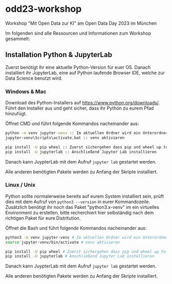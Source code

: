 # odd23-workshop
Workshop "Mit Open Data zur KI" am Open Data Day 2023 im München

Im folgenden sind alle Ressourcen und Informationen zum Workshop gesammelt:

## Installation Python & JupyterLab
Zuerst benötigt ihr eine aktuelle Python-Version für euer OS.
Danach installiert ihr JupyterLab, eine auf Python laufende Browser IDE, welche zur Data Science benutzt wird.

### Windows & Mac
Download des Python-Installers auf https://www.python.org/downloads/.
Führt den Installer aus und geht sicher, dass ihr Python zu eurem Pfad hinzufügt.

Öffnet CMD und führt folgende Kommandos nacheinander aus:
```cmd
python -m venv jupyter-venv :: Im aktuellen Ordner wird ein Unterordner mit allen Dateien des virtuellen Environments erstellt, somit "müllt" ihr nicht eure System-Version von Python voll.
jupyter-venv\Scripts\activate.bat :: venv aktivieren

pip install -U pip wheel :: Zuerst sichergehen dass pip und wheel up to date ist
pip install -U jupyterlab :: Anschließend Jupyter Lab installieren
```

Danach kann JuypterLab mit dem Aufruf `jupyter lab` gestartet werden.

Alle anderen benötigten Pakete werden zu Anfang der Skripte installiert.


### Linux / Unix
Python sollte normalerweise bereits auf eurem System installiert sein, prüft dies mit dem Aufruf von `python3 --version` in eurer Kommandozeile.
Zusätzlich benötigt ihr noch das Paket "python3.x-venv" im ein virtuelles Environment zu erstellen, bitte recherchiert hier selbständig nach dem richtigen Paket für eure Distritution.

Öffnet die Bash und führt folgende Kommandos nacheinander aus:
```bash
python3 -m venv jupyter-venv # Im aktuellen Ordner wird ein Unterordner mit allen Dateien des virtuellen Environments erstellt, somit "müllt" ihr nicht eure System-Version von Python voll.
source jupyter-venv/bin/activate # venv aktivieren

pip install -U pip wheel # Zuerst sichergehen dass pip und wheel up to date ist
pip install -U jupyterlab # Anschließend Jupyter Lab installieren
```

Danach kann JuypterLab mit dem Aufruf `jupyter lab` gestartet werden.

Alle anderen benötigten Pakete werden zu Anfang der Skripte installiert.